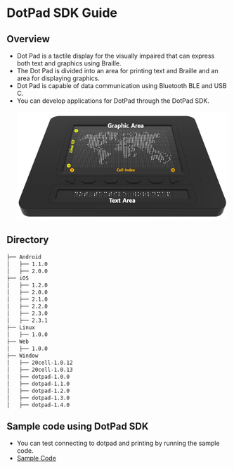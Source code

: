 # DotPad SDK Guide

## Overview
* Dot Pad is a tactile display for the visually impaired that can express both text and graphics using Braille.
* The Dot Pad is divided into an area for printing text and Braille and an area for displaying graphics.
* Dot Pad is capable of data communication using Bluetooth BLE and USB C.
* You can develop applications for DotPad through the DotPad SDK.  
  <br>![DotPad](images/dotpad-address.png)

## Directory
```
├── Android
│   ├── 1.1.0
│   ├── 2.0.0
├── iOS
│   ├── 1.2.0
│   ├── 2.0.0
│   ├── 2.1.0
│   ├── 2.2.0
│   ├── 2.3.0
│   ├── 2.3.1
├── Linux
│   ├── 1.0.0
├── Web
│   ├── 1.0.0
├── Window
│   ├── 20cell-1.0.12
│   ├── 20cell-1.0.13
│   ├── dotpad-1.0.0
│   ├── dotpad-1.1.0
│   ├── dotpad-1.2.0
│   ├── dotpad-1.3.0
│   ├── dotpad-1.4.0
```
## Sample code using DotPad SDK
* You can test connecting to dotpad and printing by running the sample code.
* [Sample Code](https://github.com/dotincorp/dotpad-sample-code)
